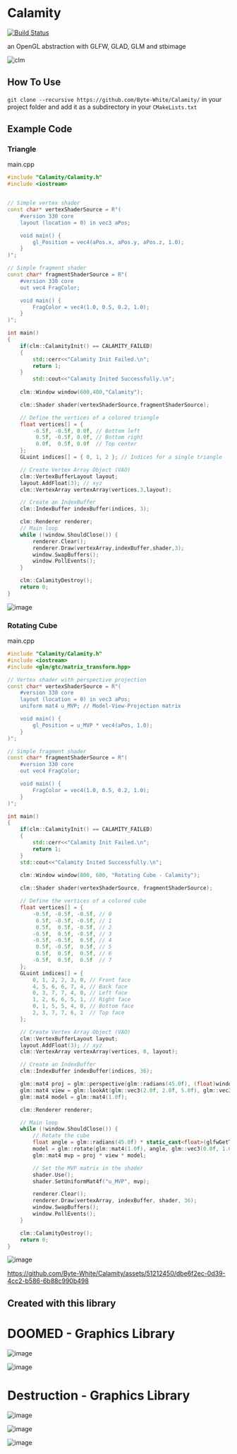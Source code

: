 # Calamity

[![Build Status](https://github.com/Byte-White/Calamity/workflows/build/badge.svg)](https://github.com/Byte-White/Calamity/actions)

an OpenGL abstraction with GLFW, GLAD, GLM and stbimage

![clm](https://github.com/Byte-White/Calamity/assets/51212450/17c5b11b-d476-4439-ae14-c2b26ea1374a)

## How To Use

`git clone --recursive https://github.com/Byte-White/Calamity/` in your project folder and add it as a subdirectory in your `CMakeLists.txt`

## Example Code

### Triangle

main.cpp
```cpp
#include "Calamity/Calamity.h"
#include <iostream>


// Simple vertex shader
const char* vertexShaderSource = R"(
    #version 330 core
    layout (location = 0) in vec3 aPos;

    void main() {
        gl_Position = vec4(aPos.x, aPos.y, aPos.z, 1.0);
    }
)";

// Simple fragment shader
const char* fragmentShaderSource = R"(
    #version 330 core
    out vec4 FragColor;

    void main() {
        FragColor = vec4(1.0, 0.5, 0.2, 1.0);
    }
)";

int main() 
{
    if(clm::CalamityInit() == CALAMITY_FAILED)
    {
        std::cerr<<"Calamity Init Failed.\n";
        return 1;
    }
        std::cout<<"Calamity Inited Successfully.\n";
    
    clm::Window window(600,400,"Calamity");

    clm::Shader shader(vertexShaderSource,fragmentShaderSource);

    // Define the vertices of a colored triangle
    float vertices[] = {
        -0.5f, -0.5f, 0.0f, // Bottom left
         0.5f, -0.5f, 0.0f, // Bottom right
         0.0f,  0.5f, 0.0f  // Top center
    };
    GLuint indices[] = { 0, 1, 2 }; // Indices for a single triangle

    // Create Vertex Array Object (VAO)
    clm::VertexBufferLayout layout;
    layout.AddFloat(3); // xyz
    clm::VertexArray vertexArray(vertices,3,layout);

    // Create an IndexBuffer
    clm::IndexBuffer indexBuffer(indices, 3);

    clm::Renderer renderer;
    // Main loop
    while (!window.ShouldClose()) {
        renderer.Clear();
        renderer.Draw(vertexArray,indexBuffer,shader,3);
        window.SwapBuffers();
        window.PollEvents();
    }

    clm::CalamityDestroy();
    return 0;
}
```
![image](https://github.com/Byte-White/Calamity/assets/51212450/4391c607-9565-4545-9f29-666e9dab13b0)

### Rotating Cube
main.cpp
```cpp
#include "Calamity/Calamity.h"
#include <iostream>
#include <glm/gtc/matrix_transform.hpp>

// Vertex shader with perspective projection
const char* vertexShaderSource = R"(
    #version 330 core
    layout (location = 0) in vec3 aPos;
    uniform mat4 u_MVP; // Model-View-Projection matrix

    void main() {
        gl_Position = u_MVP * vec4(aPos, 1.0);
    }
)";

// Simple fragment shader
const char* fragmentShaderSource = R"(
    #version 330 core
    out vec4 FragColor;

    void main() {
        FragColor = vec4(1.0, 0.5, 0.2, 1.0);
    }
)";

int main() 
{
    if(clm::CalamityInit() == CALAMITY_FAILED)
    {
        std::cerr<<"Calamity Init Failed.\n";
        return 1;
    }
    std::cout<<"Calamity Inited Successfully.\n";
    
    clm::Window window(800, 600, "Rotating Cube - Calamity");

    clm::Shader shader(vertexShaderSource, fragmentShaderSource);

    // Define the vertices of a colored cube
    float vertices[] = {
        -0.5f, -0.5f, -0.5f, // 0
         0.5f, -0.5f, -0.5f, // 1
         0.5f,  0.5f, -0.5f, // 2
        -0.5f,  0.5f, -0.5f, // 3
        -0.5f, -0.5f,  0.5f, // 4
         0.5f, -0.5f,  0.5f, // 5
         0.5f,  0.5f,  0.5f, // 6
        -0.5f,  0.5f,  0.5f  // 7
    };
    GLuint indices[] = {
        0, 1, 2, 2, 3, 0, // Front face
        4, 5, 6, 6, 7, 4, // Back face
        0, 3, 7, 7, 4, 0, // Left face
        1, 2, 6, 6, 5, 1, // Right face
        0, 1, 5, 5, 4, 0, // Bottom face
        2, 3, 7, 7, 6, 2  // Top face
    };

    // Create Vertex Array Object (VAO)
    clm::VertexBufferLayout layout;
    layout.AddFloat(3); // xyz
    clm::VertexArray vertexArray(vertices, 8, layout);

    // Create an IndexBuffer
    clm::IndexBuffer indexBuffer(indices, 36);

    glm::mat4 proj = glm::perspective(glm::radians(45.0f), (float)window.GetWidth() / (float)window.GetHeight(), 0.1f, 100.0f);
    glm::mat4 view = glm::lookAt(glm::vec3(2.0f, 2.0f, 5.0f), glm::vec3(0.0f, 0.0f, 0.0f), glm::vec3(0.0f, 1.0f, 0.0f));
    glm::mat4 model = glm::mat4(1.0f);

    clm::Renderer renderer;

    // Main loop
    while (!window.ShouldClose()) {
        // Rotate the cube
        float angle = glm::radians(45.0f) * static_cast<float>(glfwGetTime());
        model = glm::rotate(glm::mat4(1.0f), angle, glm::vec3(0.0f, 1.0f, 0.0f));
        glm::mat4 mvp = proj * view * model;

        // Set the MVP matrix in the shader
        shader.Use();
        shader.SetUniformMat4f("u_MVP", mvp);

        renderer.Clear();
        renderer.Draw(vertexArray, indexBuffer, shader, 36);
        window.SwapBuffers();
        window.PollEvents();
    }

    clm::CalamityDestroy();
    return 0;
}

```

![image](https://github.com/Byte-White/Calamity/assets/51212450/bd3a11d2-3544-4cf8-8af2-88580402997d)


https://github.com/Byte-White/Calamity/assets/51212450/dbe6f2ec-0d39-4cc2-b586-6b88c990b498


## Created with this library

# DOOMED - Graphics Library
![image](https://github.com/Byte-White/Calamity/assets/51212450/83be58a1-ffd6-42dd-a3a4-cad45d27e3f8)

![image](https://github.com/Byte-White/Calamity/assets/51212450/d1c3a304-3fb3-42dd-9882-0eae9519ef50)

# Destruction - Graphics Library

![image](https://github.com/Byte-White/Calamity/assets/51212450/138129a8-9902-40ea-abef-0d478058ec9e)

![image](https://github.com/Byte-White/Calamity/assets/51212450/b98922bd-a020-4669-9ce7-3b28a31191ba)

![image](https://github.com/Byte-White/Calamity/assets/51212450/5bc3331d-af5c-456c-989d-1cbc176a7137)
